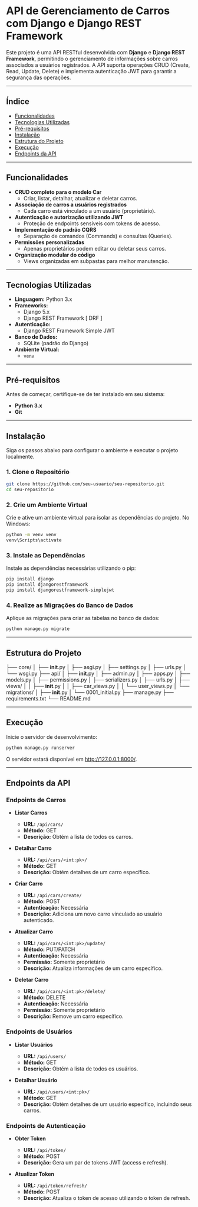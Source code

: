 # API de Gerenciamento de Carros com Django e Django REST Framework

Este projeto é uma API RESTful desenvolvida com **Django** e **Django REST Framework**, permitindo o gerenciamento de informações sobre carros associados a usuários registrados. A API suporta operações CRUD (Create, Read, Update, Delete) e implementa autenticação JWT para garantir a segurança das operações.

---

## Índice

- [Funcionalidades](#funcionalidades)
- [Tecnologias Utilizadas](#tecnologias-utilizadas)
- [Pré-requisitos](#pré-requisitos)
- [Instalação](#instalação)
- [Estrutura do Projeto](#estrutura-do-projeto)
- [Execução](#execução)
- [Endpoints da API](#endpoints-da-api)

---

## Funcionalidades

- **CRUD completo para o modelo Car**
  - Criar, listar, detalhar, atualizar e deletar carros.
- **Associação de carros a usuários registrados**
  - Cada carro está vinculado a um usuário (proprietário).
- **Autenticação e autorização utilizando JWT**
  - Proteção de endpoints sensíveis com tokens de acesso.
- **Implementação do padrão CQRS**
  - Separação de comandos (Commands) e consultas (Queries).
- **Permissões personalizadas**
  - Apenas proprietários podem editar ou deletar seus carros.
- **Organização modular do código**
  - Views organizadas em subpastas para melhor manutenção.

---

## Tecnologias Utilizadas

- **Linguagem:** Python 3.x
- **Frameworks:**
  - Django 5.x
  - Django REST Framework [ DRF ]
- **Autenticação:**
  - Django REST Framework Simple JWT
- **Banco de Dados:**
  - SQLite (padrão do Django)
- **Ambiente Virtual:**
  - `venv`

---

## Pré-requisitos

Antes de começar, certifique-se de ter instalado em seu sistema:

- **Python 3.x**
- **Git**

---

## Instalação

Siga os passos abaixo para configurar o ambiente e executar o projeto localmente.

### 1. Clone o Repositório

```bash
git clone https://github.com/seu-usuario/seu-repositorio.git
cd seu-repositorio
```

### 2. Crie um Ambiente Virtual

Crie e ative um ambiente virtual para isolar as dependências do projeto.
No Windows:

```bash
python -m venv venv
venv\Scripts\activate
```

### 3. Instale as Dependências

Instale as dependências necessárias utilizando o pip:

```bash
pip install django
pip install djangorestframework
pip install djangorestframework-simplejwt
```

### 4. Realize as Migrações do Banco de Dados

Aplique as migrações para criar as tabelas no banco de dados:

```bash
python manage.py migrate
```

---

## Estrutura do Projeto

├── core/
│ ├── **init**.py
│ ├── asgi.py
│ ├── settings.py
│ ├── urls.py
│ └── wsgi.py
├── api/
│ ├── **init**.py
│ ├── admin.py
│ ├── apps.py
│ ├── models.py
│ ├── permissions.py
│ ├── serializers.py
│ ├── urls.py
│ ├── views/
│ │ ├── **init**.py
│ │ ├── car_views.py
│ │ └── user_views.py
│ └── migrations/
│ ├── **init**.py
│ └── 0001_initial.py
├── manage.py
├── requirements.txt
└── README.md

---

## Execução

Inicie o servidor de desenvolvimento:

```bash
python manage.py runserver
```

O servidor estará disponível em http://127.0.0.1:8000/.

---

## Endpoints da API

### **Endpoints de Carros**

- **Listar Carros**

  - **URL:** `/api/cars/`
  - **Método:** GET
  - **Descrição:** Obtém a lista de todos os carros.

- **Detalhar Carro**

  - **URL:** `/api/cars/<int:pk>/`
  - **Método:** GET
  - **Descrição:** Obtém detalhes de um carro específico.

- **Criar Carro**

  - **URL:** `/api/cars/create/`
  - **Método:** POST
  - **Autenticação:** Necessária
  - **Descrição:** Adiciona um novo carro vinculado ao usuário autenticado.

- **Atualizar Carro**

  - **URL:** `/api/cars/<int:pk>/update/`
  - **Método:** PUT/PATCH
  - **Autenticação:** Necessária
  - **Permissão:** Somente proprietário
  - **Descrição:** Atualiza informações de um carro específico.

- **Deletar Carro**
  - **URL:** `/api/cars/<int:pk>/delete/`
  - **Método:** DELETE
  - **Autenticação:** Necessária
  - **Permissão:** Somente proprietário
  - **Descrição:** Remove um carro específico.

### **Endpoints de Usuários**

- **Listar Usuários**

  - **URL:** `/api/users/`
  - **Método:** GET
  - **Descrição:** Obtém a lista de todos os usuários.

- **Detalhar Usuário**
  - **URL:** `/api/users/<int:pk>/`
  - **Método:** GET
  - **Descrição:** Obtém detalhes de um usuário específico, incluindo seus carros.

### **Endpoints de Autenticação**

- **Obter Token**

  - **URL:** `/api/token/`
  - **Método:** POST
  - **Descrição:** Gera um par de tokens JWT (access e refresh).

- **Atualizar Token**
  - **URL:** `/api/token/refresh/`
  - **Método:** POST
  - **Descrição:** Atualiza o token de acesso utilizando o token de refresh.
